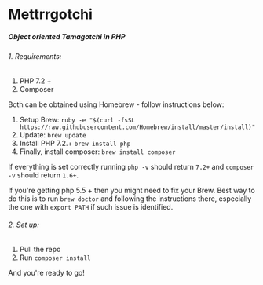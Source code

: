 Mettrrgotchi
=====
##### Object oriented Tamagotchi in PHP

###### 1. Requirements:
1. PHP 7.2 +
2. Composer

Both can be obtained using Homebrew - follow instructions below:

1. Setup Brew: `ruby -e "$(curl -fsSL https://raw.githubusercontent.com/Homebrew/install/master/install)"`
2. Update: `brew update`
3. Install PHP 7.2.+ `brew install php`
4. Finally, install composer: `brew install composer`

If everything is set correctly running `php -v` should return `7.2+` and `composer -v` should return `1.6+`.

If you're getting php 5.5 + then you might need to fix your Brew. Best way to do this is to run `brew doctor` and following the instructions there, especially the one with `export PATH` if such issue is identified.

###### 2. Set up:
1. Pull the repo
2. Run `composer install`

And you're ready to go!
